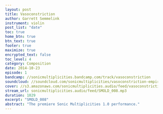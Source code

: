 ```yaml
---
layout: post
title: Vasoconstriction
author: Garrett Semmelink
instrument: violin
post_list: "date"
toc: true
home_btn: true
btn_text: true
footer: true
maximize: true
encrypted_text: false
toc_level: 4
category: Composition
date: 2014-10-23
episode: 1
bandcamp: //sonicmultiplicities.bandcamp.com/track/vasoconstriction
soundcloud: //soundcloud.com/sonicmultiplicities/vasoconstriction-empire
cover: //s3.amazonaws.com/sonicmultiplicities.audio/feed/vasoconstriction.jpg
stream_url: sonicmultiplicities.audio/feed/SMOLD_008.mp3
duration: 1029
excerpt: "SMOLD_008"
abstract: "The premiere Sonic Multiplicities 1.0 performance."
---
```

